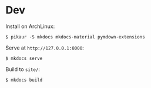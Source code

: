 # Dev

Install on ArchLinux:

```
$ pikaur -S mkdocs mkdocs-material pymdown-extensions
```

Serve at `http://127.0.0.1:8000`:

```
$ mkdocs serve
```

Build to `site/`:

```
$ mkdocs build
```
